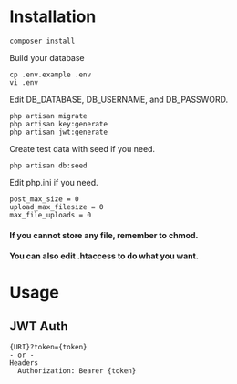 # Installation

```
composer install
```

Build your database

```
cp .env.example .env
vi .env
```

Edit DB_DATABASE, DB_USERNAME, and DB_PASSWORD.

```
php artisan migrate
php artisan key:generate
php artisan jwt:generate
```

Create test data with seed if you need.
```
php artisan db:seed
```

Edit php.ini if you need.

```
post_max_size = 0
upload_max_filesize = 0
max_file_uploads = 0
```

#### If you cannot store any file, remember to chmod.
#### You can also edit .htaccess to do what you want.

# Usage
## JWT Auth

```
{URI}?token={token}
- or -
Headers
  Authorization: Bearer {token}
```
